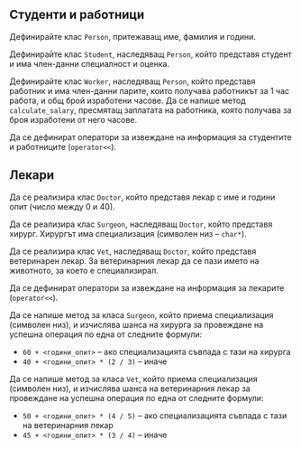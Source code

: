 Студенти и работници
--------------------
Дефинирайте клас `Person`, притежаващ име, фамилия и години.

Дефинирайте клас `Student`, наследяващ `Person`, който представя студент и има
член-данни специалност и оценка.

Дефинирайте клас `Worker`, наследяващ `Person`, който представя работник и има
член-данни парите, които получава работникът за 1 час работа, и общ брой
изработени часове. Да се напише метод `calculate_salary`, пресмятащ заплатата на
работника, която получава за броя изработени от него часове.

Да се дефинират оператори за извеждане на информация за студентите и работниците
(`operator<<`).

Лекари
------
Да се реализира клас `Doctor`, който представя лекар с име и години опит (число
между 0 и 40).

Да се реализира клас `Surgeon`, наследяващ `Doctor`, който представя хирург.
Хирургът има специализация (символен низ – `char*`).

Да се реализира клас `Vet`, наследяващ `Doctor`, който представя ветеринарен
лекар. За ветеринарния лекар да се пази името на животното, за което е
специализирал.

Да се дефинират оператори за извеждане на информация за лекарите (`operator<<`).

Да се напише метод за класа `Surgeon`, който приема специализация (символен
низ), и изчислява шанса на хирурга за провеждане на успешна операция по една от
следните формули:
* `60 + <години_опит>` – ако специализацията съвпада с тази на хирурга
* `40 + <години_опит> * (2 / 3)` – иначе

Да се напише метод за класа `Vet`, който приема специализация (символен низ), и
изчислява шанса на ветеринарния лекар за провеждане на успешна операция по една
от следните формули:
* `50 + <години_опит> * (4 / 5)` – ако специализацията съвпада с тази на
ветеринарния лекар
* `45 + <години_опит> * (3 / 4)` – иначе
